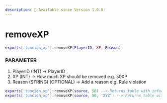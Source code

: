 ```yaml
---
description: 🔧 Available since Version 1.0.0!
---
```


# removeXP

```lua title="Export Syntax"
exports['tuncion_xp']:removeXP(PlayerID, XP, Reason)
```

### PARAMETER

1. PlayerID <span className="color-blue">(INT)</span> <span className="color-orange">-> PlayerID</span>
2. XP <span className="color-blue">(INT)</span> <span className="color-orange">-> How much XP should be removed e.g. 50XP</span>
3. Reason <span className="color-blue">(STRING) (OPTIONAL)</span> <span className="color-orange">-> Add a reason e.g. Rule violation</span>

```lua
exports['tuncion_xp']:removeXP(source, 50) --> Returns table with information
exports['tuncion_xp']:removeXP(source, 50, 'XYZ') --> Returns table with information
```

